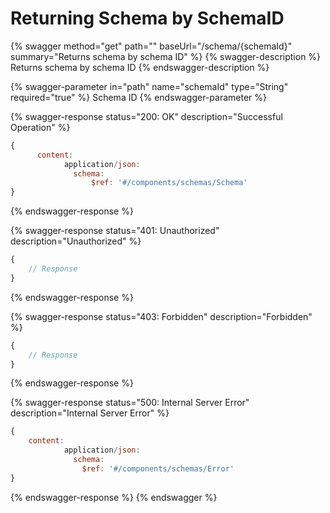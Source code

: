 # Returning Schema by SchemaID

{% swagger method="get" path="" baseUrl="/schema/{schemaId}" summary="Returns schema by schema ID" %}
{% swagger-description %}
Returns schema by schema ID
{% endswagger-description %}

{% swagger-parameter in="path" name="schemaId" type="String" required="true" %}
Schema ID
{% endswagger-parameter %}

{% swagger-response status="200: OK" description="Successful Operation" %}
```javascript
{
      content:
            application/json:
              schema:
                  $ref: '#/components/schemas/Schema'
}
```
{% endswagger-response %}

{% swagger-response status="401: Unauthorized" description="Unauthorized" %}
```javascript
{
    // Response
}
```
{% endswagger-response %}

{% swagger-response status="403: Forbidden" description="Forbidden" %}
```javascript
{
    // Response
}
```
{% endswagger-response %}

{% swagger-response status="500: Internal Server Error" description="Internal Server Error" %}
```javascript
{
    content:
            application/json:
              schema:
                $ref: '#/components/schemas/Error'
}
```
{% endswagger-response %}
{% endswagger %}
